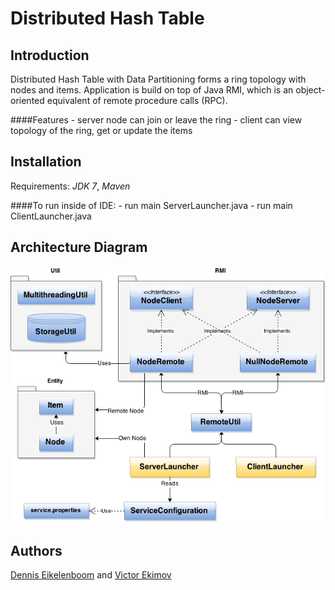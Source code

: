 Distributed Hash Table
==============

Introduction
-------

Distributed Hash Table with Data Partitioning forms a ring topology with nodes and items. Application is build on top of Java RMI, which is an object-oriented equivalent of remote procedure calls (RPC).

####Features
    - server node can join or leave the ring
    - client can view topology of the ring, get or update the items

Installation
-------
Requirements: *JDK 7*, *Maven*

####To run inside of IDE:
    - run main ServerLauncher.java
    - run main ClientLauncher.java
    
Architecture Diagram
-------
![Diagram](/diagrams/Architecture_Diagram.png)

Authors
-------
[Dennis Eikelenboom](https://github.com/denniseik) and [Victor Ekimov](https://github.com/NorthernDemon)